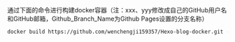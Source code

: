 通过下面的命令进行构建docker容器（注：xxx、yyy修改成自己的GitHub用户名和GitHub邮箱，Github_Branch_Name为Github Pages设置的分支名称）

```bash
docker build https://github.com/wenchengji159357/Hexo-blog-docker.git --file Dockerfile --build-arg Github_User="xxx" --build-arg Github_Email="yyy" --build-arg Github_Branch_Name="main" --tag hexo-blog-image
```